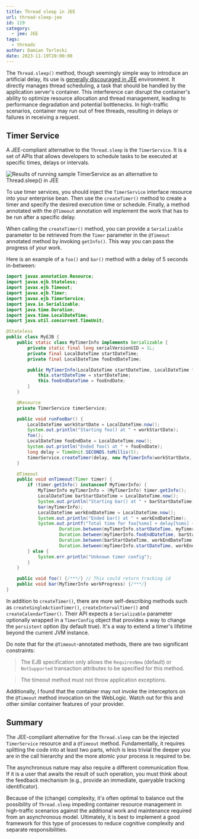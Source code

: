 ```yaml
---
title: Thread sleep in JEE
url: thread-sleep-jee
id: 119
category:
  - jee: JEE
tags:
  - threads
author: Damian Terlecki
date: 2023-11-19T20:00:00
---
```


The `Thread.sleep()` method, though seemingly simple way to introduce an artificial delay, its use is [generally discouraged in JEE](https://www.oracle.com/java/technologies/restriction.html#threads)
environment. It directly
manages thread scheduling, a task that should be handled by the application server's container. This interference can
disrupt the container's ability to optimize resource allocation and thread management, leading to performance
degradation and potential bottlenecks. In high-traffic scenarios, container may run out of free threads, resulting in
delays or failures in receiving a request.

## Timer Service

A JEE-compliant alternative to the `Thread.sleep` is the `TimerService`.
It is a set of APIs that allows developers to schedule tasks to be executed
at specific times, delays or intervals.

<img src="/img/hq/thread-sleep-jee.png" alt="Results of running sample TimerService as an alternative to Thread.sleep() in JEE" title="Results of console output when running sample TimerService">

To use timer services, you should inject the `TimerService` interface resource into your enterprise bean. Then use the
`createTimer()` method to create a timer and specify the desired execution time or schedule. Finally, a method annotated with the
`@Timeout` annotation will implement the work that has to be run after a specific delay.

When calling the `createTimer()` method, you can provide a `Serializable` parameter to be retrieved from the `Timer`
parameter in the `@Timeout` annotated method by invoking `getInfo()`. This way you can pass the progress of your work.

Here is an example of a `foo()` and `bar()` method with a delay of 5 seconds in-between:

```java
import javax.annotation.Resource;
import javax.ejb.Stateless;
import javax.ejb.Timeout;
import javax.ejb.Timer;
import javax.ejb.TimerService;
import java.io.Serializable;
import java.time.Duration;
import java.time.LocalDateTime;
import java.util.concurrent.TimeUnit;

@Stateless
public class MyEJB {
    public static class MyTimerInfo implements Serializable {
        private static final long serialVersionUID = 1L;
        private final LocalDateTime startDateTime;
        private final LocalDateTime fooEndDateTime;

        public MyTimerInfo(LocalDateTime startDateTime, LocalDateTime fooEndDate) {
            this.startDateTime = startDateTime;
            this.fooEndDateTime = fooEndDate;
        }
    }

    @Resource
    private TimerService timerService;

    public void runFooBar() {
        LocalDateTime workStartDate = LocalDateTime.now();
        System.out.println("Starting foo() at " + workStartDate);
        foo();
        LocalDateTime fooEndDate = LocalDateTime.now();
        System.out.println("Ended foo() at " + fooEndDate);
        long delay = TimeUnit.SECONDS.toMillis(5);
        timerService.createTimer(delay, new MyTimerInfo(workStartDate, fooEndDate));
    }

    @Timeout
    public void onTimeout(Timer timer) {
        if (timer.getInfo() instanceof MyTimerInfo) {
            MyTimerInfo myTimerInfo = (MyTimerInfo) timer.getInfo();
            LocalDateTime barStartDateTime = LocalDateTime.now();
            System.out.println("Starting bar() at " + barStartDateTime);
            bar(myTimerInfo);
            LocalDateTime workEndDateTime = LocalDateTime.now();
            System.out.println("Ended bar() at " + workEndDateTime);
            System.out.printf("Total time for foo[%sms] + delay[%sms] + bar[%sms] = %sms%n",
                    Duration.between(myTimerInfo.startDateTime, myTimerInfo.fooEndDateTime).toMillis(),
                    Duration.between(myTimerInfo.fooEndDateTime, barStartDateTime).toMillis(),
                    Duration.between(barStartDateTime, workEndDateTime).toMillis(),
                    Duration.between(myTimerInfo.startDateTime, workEndDateTime).toMillis());
        } else {
            System.err.println("Unknown timer config");
        }
    }

    public void foo() {/***/} // This could return tracking id
    public void bar(MyTimerInfo workProgress) {/***/}
}
```

In addition to `createTimer()`, there are more self-describing methods such as `createSingleActionTimer()`, `createIntervalTimer()` and `createCalendarTimer()`.
Their API expects a `Serializable` parameter optionally wrapped in a `TimerConfig` object that provides a way to
change the `persistent` option (by default true). It's a way to extend a timer's lifetime beyond the current JVM instance.

Do note that for the `@Timeout`-annotated methods, there are two significant constraints:
> The EJB specification only allows the `RequiresNew` (default) or `NotSupported` transaction attributes to be specified for this method.

> The timeout method must not throw application exceptions.

Additionally, I found that the container may not invoke the interceptors on the `@Timeout` method invocation on the WebLogic.
Watch out for this and other similar container features of your provider.

## Summary

The JEE-compliant alternative for the `Thread.sleep` can be the injected `TimerService` resource and a `@Timeout` method.
Fundamentally, it requires splitting the code into at least two parts, which is less trivial the deeper you are in the
call hierarchy and the more atomic your process is required to be.

The asynchronous nature may also require a different communication flow. If it is a user that awaits the result of such operation, you must
think about the feedback mechanism (e.g., provide an immediate, queryable tracking identificator).

Because of the (change) complexity, it's often optimal to balance out
the possibility of `Thread.sleep` impeding container resource management in high-traffic scenarios against the
additional work and maintenance required from an asynchronous model.
Ultimately, it is best to implement a good framework for this type of processes to reduce cognitive complexity and separate responsibilities.